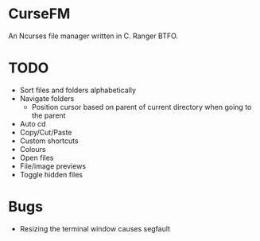 # CurseFM

An Ncurses file manager written in C. Ranger BTFO.

# TODO

- Sort files and folders alphabetically
- Navigate folders
  - Position cursor based on parent of current directory when going to the parent
- Auto cd
- Copy/Cut/Paste
- Custom shortcuts
- Colours
- Open files
- File/image previews
- Toggle hidden files

# Bugs

- Resizing the terminal window causes segfault
